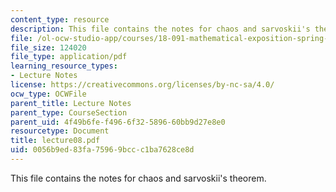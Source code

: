 ```yaml
---
content_type: resource
description: This file contains the notes for chaos and sarvoskii's theorem.
file: /ol-ocw-studio-app/courses/18-091-mathematical-exposition-spring-2005/0056b9ed83fa75969bccc1ba7628ce8d_lecture08.pdf
file_size: 124020
file_type: application/pdf
learning_resource_types:
- Lecture Notes
license: https://creativecommons.org/licenses/by-nc-sa/4.0/
ocw_type: OCWFile
parent_title: Lecture Notes
parent_type: CourseSection
parent_uid: 4f49b6fe-f496-6f32-5896-60bb9d27e8e0
resourcetype: Document
title: lecture08.pdf
uid: 0056b9ed-83fa-7596-9bcc-c1ba7628ce8d
---
```

This file contains the notes for chaos and sarvoskii's theorem.